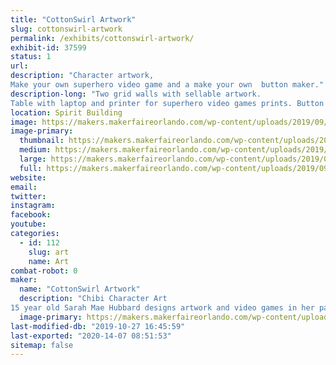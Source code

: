 ```yaml
---
title: "CottonSwirl Artwork"
slug: cottonswirl-artwork
permalink: /exhibits/cottonswirl-artwork/
exhibit-id: 37599
status: 1
url: 
description: "Character artwork,
Make your own superhero video game and a make your own  button maker."
description-long: "Two grid walls with sellable artwork.
Table with laptop and printer for superhero video games prints. Button maker on opposite end of table and sellable stickers, magnets, buttons and art in the middle."
location: Spirit Building
image: https://makers.makerfaireorlando.com/wp-content/uploads/2019/09/20190209_100059-768x1024.jpg
image-primary:
  thumbnail: https://makers.makerfaireorlando.com/wp-content/uploads/2019/09/20190209_100059-150x150.jpg
  medium: https://makers.makerfaireorlando.com/wp-content/uploads/2019/09/20190209_100059-225x300.jpg
  large: https://makers.makerfaireorlando.com/wp-content/uploads/2019/09/20190209_100059-768x1024.jpg
  full: https://makers.makerfaireorlando.com/wp-content/uploads/2019/09/20190209_100059.jpg
website: 
email: 
twitter: 
instagram: 
facebook: 
youtube: 
categories:
  - id: 112
    slug: art
    name: Art
combat-robot: 0
maker:
  name: "CottonSwirl Artwork"
  description: "Chibi Character Art
15 year old Sarah Mae Hubbard designs artwork and video games in her particular chibi style."
  image-primary: https://makers.makerfaireorlando.com/wp-content/uploads/2019/09/CS_Redesign_-_Copy1.jpg
last-modified-db: "2019-10-27 16:45:59"
last-exported: "2020-14-07 08:51:53"
sitemap: false
---
```

